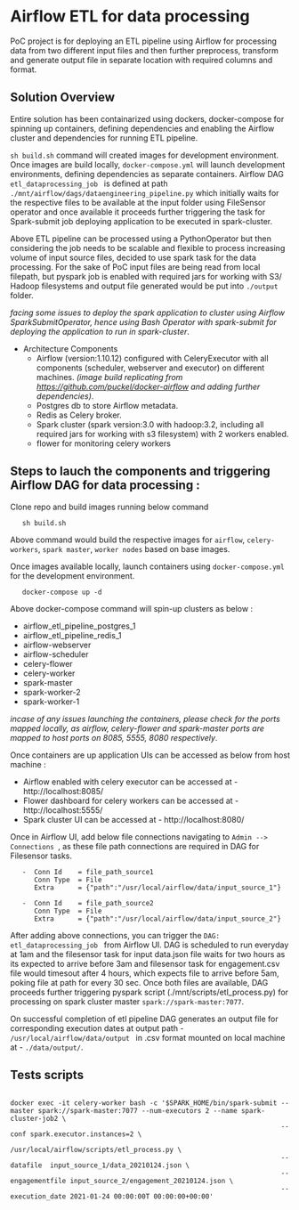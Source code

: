 

# Airflow ETL for data processing 

PoC project is for deploying an ETL pipeline using Airflow for processing data from two different input files and then further preprocess, transform and generate output file in separate location with required columns and format.


## Solution Overview  

Entire solution has been containarized using dockers, docker-compose for spinning up containers, defining dependencies and enabling the Airflow cluster and dependencies for running ETL pipeline. 

```sh build.sh``` command will created images for development environment. Once images are build locally, ```docker-compose.yml``` will launch development environments, defining dependencies as separate containers. Airflow DAG `etl_dataprocessing_job ` is defined at path ```./mnt/airflow/dags/dataengineering_pipeline.py``` which initially waits for the respective files to be available at the input folder using FileSensor operator and once available it proceeds further triggering the task for Spark-submit job deploying application to be executed in spark-cluster. 

Above ETL pipeline can be processed using a PythonOperator but then considering the job needs to be scalable and flexible to process increasing volume of input source files, decided to use spark task for the data processing. For the sake of PoC input files are being read from local filepath, but pyspark job is enabled with required jars for working with S3/ Hadoop filesystems and output file generated would be put into `./output` folder. 

_facing some issues to deploy the spark application to cluster using Airflow SparkSubmitOperator, hence using Bash Operator with spark-submit for deploying the application to run in spark-cluster_.

  
- Architecture Components 
  - Airflow (version:1.10.12) configured with CeleryExecutor with all components (scheduler, webserver and executor) on different machines. _(image build replicating from https://github.com/puckel/docker-airflow and adding further dependencies)_. 
  - Postgres db to store Airflow metadata. 
  - Redis as Celery broker. 
  - Spark cluster (spark version:3.0 with hadoop:3.2, including all required jars for working with s3 filesystem) with 2 workers enabled.   
  - flower for monitoring celery workers


## Steps to lauch the components and triggering Airflow DAG for data processing :
  
  Clone repo and build images running below command
  
 ``` 
    sh build.sh 
 ``` 
  Above command would build the respective images for `airflow`, `celery-workers`, `spark master`, `worker nodes` based on base images. 

  Once images available locally, launch containers using `docker-compose.yml` for the development environment. 

 ``` 
    docker-compose up -d
 ``` 
 
Above docker-compose command will spin-up clusters as below : 
  - airflow_etl_pipeline_postgres_1
  - airflow_etl_pipeline_redis_1
  - airflow-webserver 
  - airflow-scheduler                    
  - celery-flower                  
  - celery-worker
  - spark-master             
  - spark-worker-2                 
  - spark-worker-1    

_incase of any issues launching the containers, please check for the ports mapped locally, as airflow, celery-flower and spark-master ports are mapped to host ports on 8085, 5555, 8080 respectively_. 

Once containers are up application UIs can be accessed as below from host machine :   
  - Airflow enabled with celery executor can be accessed at - http://localhost:8085/
  - Flower dashboard for celery workers can be accessed at - http://localhost:5555/
  - Spark cluster UI can be accessed at - http://localhost:8080/

Once in Airflow UI, add below file connections navigating to ```Admin --> Connections ```, as these file path connections are required in DAG for Filesensor tasks. 
 ```
    -  Conn Id    = file_path_source1
       Conn Type  = File
       Extra      = {"path":"/usr/local/airflow/data/input_source_1"}
    
    -  Conn Id    = file_path_source2
       Conn Type  = File
       Extra      = {"path":"/usr/local/airflow/data/input_source_2"}
 ```              

After adding above connections, you can trigger  the ```DAG: etl_dataprocessing_job ``` from Airflow UI. DAG is scheduled to run everyday at 1am and the filesensor task for input data.json file waits for two hours as its expected to arrive before 3am and filesensor task for engagement.csv file would timesout after 4 hours, which expects file to arrive before 5am, poking file at path for every 30 sec. Once both files are available, DAG proceeds further triggering pyspark script (./mnt/scripts/etl_process.py) for processing on spark cluster master ```spark://spark-master:7077```. 

On successful completion of etl pipeline DAG generates an output file for corresponding execution dates at output path - ```/usr/local/airflow/data/output ``` in .csv format mounted on local machine at - `./data/output/`.



## Tests scripts

```

docker exec -it celery-worker bash -c '$SPARK_HOME/bin/spark-submit --master spark://spark-master:7077 --num-executors 2 --name spark-cluster-job2 \
                                                                    --conf spark.executor.instances=2 \
                                                                    /usr/local/airflow/scripts/etl_process.py \
                                                                    --datafile  input_source_1/data_20210124.json \
                                                                    --engagementfile input_source_2/engagement_20210124.json \
                                                                    --execution_date 2021-01-24 00:00:00T 00:00:00+00:00'

```